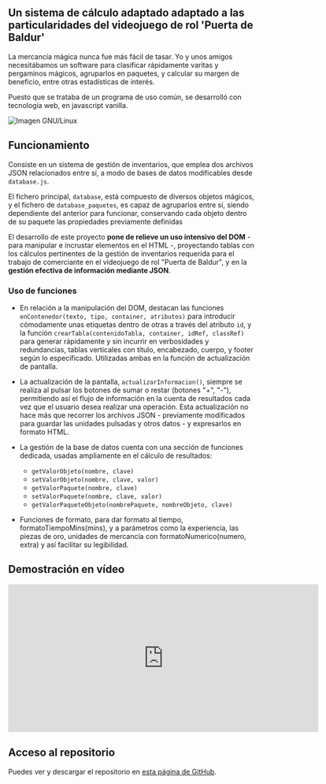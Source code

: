 ## Un sistema de cálculo adaptado adaptado a las particularidades del videojuego de rol 'Puerta de Baldur'

La mercancía mágica nunca fue más fácil de tasar. Yo y unos amigos necesitábamos un software para clasificar rápidamente varitas y pergaminos mágicos, agruparlos en paquetes, y calcular su margen de beneficio, entre otras estadísticas de interés.

Puesto que se trataba de un programa de uso común, se desarrolló con tecnología web, en javascript vanilla. 

![Imagen GNU/Linux](tasador-captura.png)

##  Funcionamiento

Consiste en un sistema de gestión de inventarios, que emplea dos archivos JSON relacionados entre sí, a modo de bases de datos modificables desde `database.js`.

El fichero principal, `database`, está compuesto de diversos objetos mágicos, y el fichero de `database_paquetes`, es capaz de agruparlos entre sí, siendo dependiente del anterior para funcionar, conservando cada objeto dentro de su paquete las propiedades previamente definidas

El desarrollo de este proyecto **pone de relieve un uso intensivo del DOM** - para manipular e incrustar elementos en el HTML -, proyectando tablas con los cálculos pertinentes de la gestión de inventarios requerida para el trabajo de comerciante en el videojuego de rol "Puerta de Baldur", y en la **gestión efectiva de información mediante JSON**.

### Uso de funciones

- En relación a la manipulación del DOM, destacan las funciones `enContenedor(texto, tipo, container, atributos)` para introducir cómodamente unas etiquetas dentro de otras a través del atributo `id`, y la función `crearTabla(contenidoTabla, container, idRef, classRef)` para generar rápidamente y sin incurrir en verbosidades y redundancias, tablas verticales con título, encabezado, cuerpo, y footer según lo especificado. Utilizadas ambas en la función de actualización de pantalla.

- La actualización de la pantalla, `actualizarInformacion()`, siempre se realiza al pulsar los botones de sumar o restar (botones "+", "-"), permitiendo así el flujo de información en la cuenta de resultados cada vez que el usuario desea realizar una operación. Esta actualización no hace más que recorrer los archivos JSON - previamente modificados para guardar las unidades pulsadas y otros datos - y expresarlos en formato HTML.

- La gestión de la base de datos cuenta con una sección de funciones dedicada, usadas ampliamente en el cálculo de resultados:
    - `getValorObjeto(nombre, clave)`
    - `setValorObjeto(nombre, clave, valor)`
    - `getValorPaquete(nombre, clave)`
    - `setValorPaquete(nombre, clave, valor)`
    - `getValorPaqueteObjeto(nombrePaquete, nombreObjeto, clave)`
- Funciones de formato, para dar formato al tiempo, formatoTiempoMins(mins), y a parámetros como la experiencia, las piezas de oro, unidades de mercancía con formatoNumerico(numero, extra) y así facilitar su legibilidad.

##  Demostración en vídeo

<iframe width="630" height="300" src="https://www.youtube.com/embed/YPvF22Rqwk4" title="Tasador automático de mercancía mágica &quot;Puerta de Baldur&quot;" frameborder="0" allow="accelerometer; autoplay; clipboard-write; encrypted-media; gyroscope; picture-in-picture; web-share" referrerpolicy="strict-origin-when-cross-origin" allowfullscreen></iframe>

##  Acceso al repositorio 

Puedes ver y descargar el repositorio en [esta página de GitHub](https://github.com/hugorsz-dev/tasador-automatico-mercancia-puerta-de-baldur).